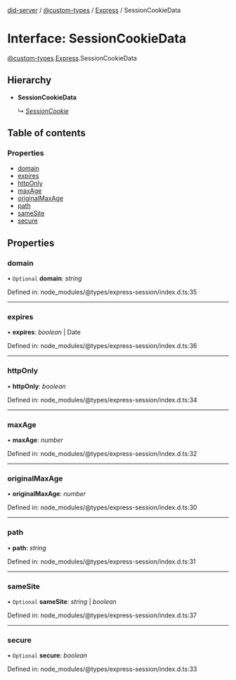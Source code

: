 [did-server](../README.md) / [@custom-types](../modules/_custom_types.md) / [Express](../modules/_custom_types.express.md) / SessionCookieData

# Interface: SessionCookieData

[@custom-types](../modules/_custom_types.md).[Express](../modules/_custom_types.express.md).SessionCookieData

## Hierarchy

* **SessionCookieData**

  ↳ [*SessionCookie*](_custom_types.express.sessioncookie.md)

## Table of contents

### Properties

- [domain](_custom_types.express.sessioncookiedata.md#domain)
- [expires](_custom_types.express.sessioncookiedata.md#expires)
- [httpOnly](_custom_types.express.sessioncookiedata.md#httponly)
- [maxAge](_custom_types.express.sessioncookiedata.md#maxage)
- [originalMaxAge](_custom_types.express.sessioncookiedata.md#originalmaxage)
- [path](_custom_types.express.sessioncookiedata.md#path)
- [sameSite](_custom_types.express.sessioncookiedata.md#samesite)
- [secure](_custom_types.express.sessioncookiedata.md#secure)

## Properties

### domain

• `Optional` **domain**: *string*

Defined in: node_modules/@types/express-session/index.d.ts:35

___

### expires

• **expires**: *boolean* \| Date

Defined in: node_modules/@types/express-session/index.d.ts:36

___

### httpOnly

• **httpOnly**: *boolean*

Defined in: node_modules/@types/express-session/index.d.ts:34

___

### maxAge

• **maxAge**: *number*

Defined in: node_modules/@types/express-session/index.d.ts:32

___

### originalMaxAge

• **originalMaxAge**: *number*

Defined in: node_modules/@types/express-session/index.d.ts:30

___

### path

• **path**: *string*

Defined in: node_modules/@types/express-session/index.d.ts:31

___

### sameSite

• `Optional` **sameSite**: *string* \| *boolean*

Defined in: node_modules/@types/express-session/index.d.ts:37

___

### secure

• `Optional` **secure**: *boolean*

Defined in: node_modules/@types/express-session/index.d.ts:33
